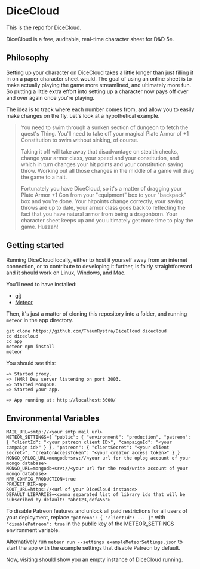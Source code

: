 DiceCloud
========

This is the repo for [DiceCloud](https://dicecloud.com).

DiceCloud is a free, auditable, real-time character sheet for D&D 5e.

Philosophy
----------

Setting up your character on DiceCloud takes a little longer than
just filling it in on a paper character sheet would. The goal of using an
online sheet is to make actually playing the game more streamlined, and
ultimately more fun. So putting a little extra effort into setting up a
character now pays off over and over again once you're playing.

The idea is to track where each number comes from, and allow you to easily make
changes on the fly. Let's look at a hypothetical example.

> You need to swim through a sunken section of dungeon to fetch the quest's Thing.
> You'll need to take off your magical Plate Armor of +1 Constitution to swim
> without sinking, of course.
>
> Taking it off will take away that disadvantage on
> stealth checks, change your armor class, your speed and your constitution, and
> which in turn changes your hit points and your constitution saving throw.
> Working out all those changes in the middle of a game will drag the game to a
> halt.
>
> Fortunately you have DiceCloud, so it's a matter of dragging
> your Plate Armor +1 Con from your "equipment" box to your "backpack" box and
> you're done. Your hitpoints change correctly, your saving throws are up to date,
> your armor class goes back to reflecting the fact that you have natural armor
> from being a dragonborn. Your character sheet keeps up and you
> ultimately get more time to play the game. Huzzah!

Getting started
---------------

Running DiceCloud locally, either to host it yourself away from an internet
connection, or to contribute to developing it further, is fairly
straightforward and it should work on Linux, Windows, and Mac.

You'll need to have installed:

- [git](https://www.atlassian.com/git/tutorials/install-git)
- [Meteor](https://www.meteor.com/install)

Then, it's just a matter of cloning this repository into a folder, and running
`meteor` in the app directory.

`git clone https://github.com/ThaumRystra/DiceCloud dicecloud`  
`cd dicecloud`  
`cd app`  
`meteor npm install`  
`meteor`

You should see this:

```
=> Started proxy.
=> [HMR] Dev server listening on port 3003.
=> Started MongoDB.
=> Started your app.

=> App running at: http://localhost:3000/
```

Environmental Variables
-----------------------

```
MAIL_URL=smtp://<your smtp mail url>
METEOR_SETTINGS={ "public": { "environment": "production", "patreon": { "clientId": "<your patreon client ID>", "campaignId": "<your campaign id>" } }, "patreon": { "clientSecret": "<your client secret>", "creatorAccessToken": "<your creator access token>" } }
MONGO_OPLOG_URL=mongodb+srv://<your url for the oplog account of your mongo database>
MONGO_URL=mongodb+srv://<your url for the read/write account of your mongo database>
NPM_CONFIG_PRODUCTION=true
PROJECT_DIR=app
ROOT_URL=https://<url of your DiceCloud instance>
DEFAULT_LIBRARIES=<comma separated list of library ids that will be subscribed by default: "abc123,def456">
```

To disable Patreon features and unlock all paid restrictions for all users of your deployment, replace
`"patreon": { "clientId": ... }"` with `"disablePatreon": true` in the public key of the METEOR_SETTINGS environment variable.

Alternatively run `meteor run --settings exampleMeteorSettings.json` to start the app with the example settings that disable Patreon by default.

Now, visiting [](http://localhost:3000/) should show you an empty instance of
DiceCloud running.
